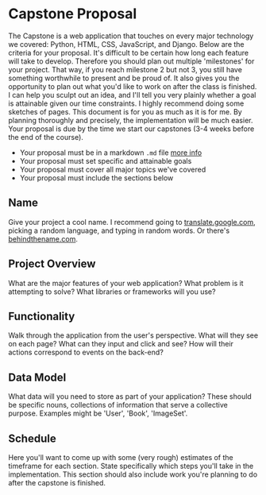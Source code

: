 
# Capstone Proposal

The Capstone is a web application that touches on every major technology we covered: Python, HTML, CSS, JavaScript, and Django. Below are the criteria for your proposal. It's difficult to be certain how long each feature will take to develop. Therefore you should plan out multiple 'milestones' for your project. That way, if you reach milestone 2 but not 3, you still have something worthwhile to present and be proud of. It also gives you the opportunity to plan out what you'd like to work on after the class is finished. I can help you sculpt out an idea, and I'll tell you very plainly whether a goal is attainable given our time constraints. I highly recommend doing some sketches of pages. This document is for you as much as it is for me. By planning thoroughly and precisely, the implementation will be much easier. Your proposal is due by the time we start our capstones (3-4 weeks before the end of the course).

- Your proposal must be in a markdown `.md` file [more info](https://help.github.com/articles/basic-writing-and-formatting-syntax/)
- Your proposal must set specific and attainable goals
- Your proposal must cover all major topics we've covered
- Your proposal must include the sections below



## Name

Give your project a cool name. I recommend going to [translate.google.com](https://translate.google.com/), picking a random language, and typing in random words. Or there's [behindthename.com](https://www.behindthename.com/).

## Project Overview

What are the major features of your web application? What problem is it attempting to solve? What libraries or frameworks will you use?

## Functionality

Walk through the application from the user's perspective. What will they see on each page? What can they input and click and see? How will their actions correspond to events on the back-end?

## Data Model

What data will you need to store as part of your application? These should be specific nouns, collections of information that serve a collective purpose. Examples might be 'User', 'Book', 'ImageSet'.

## Schedule

Here you'll want to come up with some (very rough) estimates of the timeframe for each section. State specifically which steps you'll take in the implementation. This section should also include work you're planning to do after the capstone is finished.













